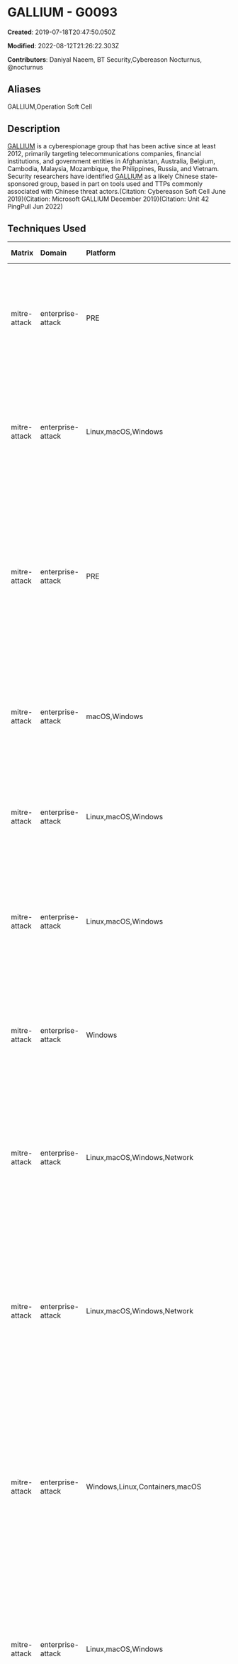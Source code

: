 # GALLIUM - G0093

**Created**: 2019-07-18T20:47:50.050Z

**Modified**: 2022-08-12T21:26:22.303Z

**Contributors**: Daniyal Naeem, BT Security,Cybereason Nocturnus, @nocturnus

## Aliases

GALLIUM,Operation Soft Cell

## Description

[GALLIUM](https://attack.mitre.org/groups/G0093) is a cyberespionage group that has been active since at least 2012, primarily targeting telecommunications companies, financial institutions, and government entities in Afghanistan, Australia, Belgium, Cambodia, Malaysia, Mozambique, the Philippines, Russia, and Vietnam. Security researchers have identified [GALLIUM](https://attack.mitre.org/groups/G0093) as a likely Chinese state-sponsored group, based in part on tools used and TTPs commonly associated with Chinese threat actors.(Citation: Cybereason Soft Cell June 2019)(Citation: Microsoft GALLIUM December 2019)(Citation: Unit 42 PingPull Jun 2022)

## Techniques Used

|Matrix|Domain|Platform|Technique ID|Technique Name|Use|
| :---| :---| :---| :---| :---| :---|
|mitre-attack|enterprise-attack|PRE|T1583.004|Server|[GALLIUM](https://attack.mitre.org/groups/G0093) has used Taiwan-based servers that appear to be exclusive to [GALLIUM](https://attack.mitre.org/groups/G0093).(Citation: Microsoft GALLIUM December 2019)|
|mitre-attack|enterprise-attack|Linux,macOS,Windows|T1570|Lateral Tool Transfer|[GALLIUM](https://attack.mitre.org/groups/G0093) has used [PsExec](https://attack.mitre.org/software/S0029) to move laterally between hosts in the target network.(Citation: Microsoft GALLIUM December 2019)|
|mitre-attack|enterprise-attack|PRE|T1588.002|Tool|[GALLIUM](https://attack.mitre.org/groups/G0093) has used a variety of widely-available tools, which in some cases they modified to add functionality and/or subvert antimalware solutions.(Citation: Microsoft GALLIUM December 2019)|
|mitre-attack|enterprise-attack|macOS,Windows|T1553.002|Code Signing|[GALLIUM](https://attack.mitre.org/groups/G0093) has used stolen certificates to sign its tools including those from Whizzimo LLC.(Citation: Microsoft GALLIUM December 2019)|
|mitre-attack|enterprise-attack|Linux,macOS,Windows|T1041|Exfiltration Over C2 Channel|[GALLIUM](https://attack.mitre.org/groups/G0093) used Web shells and [HTRAN](https://attack.mitre.org/software/S0040) for C2 and to exfiltrate data.(Citation: Cybereason Soft Cell June 2019)|
|mitre-attack|enterprise-attack|Linux,macOS,Windows|T1027.005|Indicator Removal from Tools|[GALLIUM](https://attack.mitre.org/groups/G0093) ensured each payload had a unique hash, including by using different types of packers.(Citation: Cybereason Soft Cell June 2019)|
|mitre-attack|enterprise-attack|Windows|T1550.002|Pass the Hash|[GALLIUM](https://attack.mitre.org/groups/G0093) used dumped hashes to authenticate to other machines via pass the hash.(Citation: Cybereason Soft Cell June 2019)|
|mitre-attack|enterprise-attack|Linux,macOS,Windows,Network|T1005|Data from Local System|[GALLIUM](https://attack.mitre.org/groups/G0093) collected data from the victim's local system, including password hashes from the SAM hive in the Registry.(Citation: Cybereason Soft Cell June 2019)|
|mitre-attack|enterprise-attack|Linux,macOS,Windows,Network|T1018|Remote System Discovery|[GALLIUM](https://attack.mitre.org/groups/G0093) used a modified version of [NBTscan](https://attack.mitre.org/software/S0590) to identify available NetBIOS name servers over the network as well as <code>ping</code> to identify remote systems.(Citation: Cybereason Soft Cell June 2019)|
|mitre-attack|enterprise-attack|Windows,Linux,Containers,macOS|T1133|External Remote Services|[GALLIUM](https://attack.mitre.org/groups/G0093) has used VPN services, including SoftEther VPN, to access and maintain persistence in victim environments.(Citation: Cybereason Soft Cell June 2019)(Citation: Microsoft GALLIUM December 2019)|
|mitre-attack|enterprise-attack|Linux,macOS,Windows|T1560.001|Archive via Utility|[GALLIUM](https://attack.mitre.org/groups/G0093) used WinRAR to compress and encrypt stolen data prior to exfiltration.(Citation: Cybereason Soft Cell June 2019)(Citation: Microsoft GALLIUM December 2019)|
|mitre-attack|enterprise-attack|Linux,macOS,Windows|T1074.001|Local Data Staging|[GALLIUM](https://attack.mitre.org/groups/G0093) compressed and staged files in multi-part archives in the Recycle Bin prior to exfiltration.(Citation: Cybereason Soft Cell June 2019)|
|mitre-attack|enterprise-attack|Linux,macOS,Windows|T1027|Obfuscated Files or Information|[GALLIUM](https://attack.mitre.org/groups/G0093) used a modified version of [HTRAN](https://attack.mitre.org/software/S0040) in which they obfuscated strings such as debug messages in an apparent attempt to evade detection.(Citation: Cybereason Soft Cell June 2019)|
|mitre-attack|enterprise-attack|Linux,macOS,Windows|T1090.002|External Proxy|[GALLIUM](https://attack.mitre.org/groups/G0093) used a modified version of [HTRAN](https://attack.mitre.org/software/S0040) to redirect connections between networks.(Citation: Cybereason Soft Cell June 2019)|
|mitre-attack|enterprise-attack|macOS,Windows,Linux|T1027.002|Software Packing|[GALLIUM](https://attack.mitre.org/groups/G0093) packed some payloads using different types of packers, both known and custom.(Citation: Cybereason Soft Cell June 2019)|
|mitre-attack|enterprise-attack|Windows|T1053.005|Scheduled Task|[GALLIUM](https://attack.mitre.org/groups/G0093) established persistence for [PoisonIvy](https://attack.mitre.org/software/S0012) by created a scheduled task.(Citation: Cybereason Soft Cell June 2019)|
|mitre-attack|enterprise-attack|Linux,macOS,Windows|T1036.003|Rename System Utilities|[GALLIUM](https://attack.mitre.org/groups/G0093) used a renamed cmd.exe file to evade detection.(Citation: Cybereason Soft Cell June 2019)|
|mitre-attack|enterprise-attack|Linux,macOS,Windows|T1105|Ingress Tool Transfer|[GALLIUM](https://attack.mitre.org/groups/G0093) dropped additional tools to victims during their operation, including portqry.exe, a renamed cmd.exe file, winrar, and [HTRAN](https://attack.mitre.org/software/S0040).(Citation: Cybereason Soft Cell June 2019)(Citation: Microsoft GALLIUM December 2019)|
|mitre-attack|enterprise-attack|Linux,macOS,Windows,Network|T1033|System Owner/User Discovery|[GALLIUM](https://attack.mitre.org/groups/G0093) used <code>whoami</code> and <code>query user</code> to obtain information about the victim user.(Citation: Cybereason Soft Cell June 2019)|
|mitre-attack|enterprise-attack|Windows,IaaS,Linux,macOS,Network|T1049|System Network Connections Discovery|[GALLIUM](https://attack.mitre.org/groups/G0093) used <code>netstat -oan</code> to obtain information about the victim network connections.(Citation: Cybereason Soft Cell June 2019)|
|mitre-attack|enterprise-attack|Linux,macOS,Windows,Network|T1016|System Network Configuration Discovery|[GALLIUM](https://attack.mitre.org/groups/G0093) used <code>ipconfig /all</code> to obtain information about the victim network configuration. The group also ran a modified version of [NBTscan](https://attack.mitre.org/software/S0590) to identify available NetBIOS name servers.(Citation: Cybereason Soft Cell June 2019)|
|mitre-attack|enterprise-attack|Windows|T1003.001|LSASS Memory|[GALLIUM](https://attack.mitre.org/groups/G0093) used a modified version of [Mimikatz](https://attack.mitre.org/software/S0002) along with a PowerShell-based [Mimikatz](https://attack.mitre.org/software/S0002) to dump credentials on the victim machines.(Citation: Cybereason Soft Cell June 2019)(Citation: Microsoft GALLIUM December 2019)|
|mitre-attack|enterprise-attack|Windows|T1003.002|Security Account Manager|[GALLIUM](https://attack.mitre.org/groups/G0093) used <code>reg</code> commands to dump specific hives from the Windows Registry, such as the SAM hive, and obtain password hashes.(Citation: Cybereason Soft Cell June 2019)|
|mitre-attack|enterprise-attack|Windows|T1059.003|Windows Command Shell|[GALLIUM](https://attack.mitre.org/groups/G0093) used the Windows command shell to execute commands.(Citation: Cybereason Soft Cell June 2019)|
|mitre-attack|enterprise-attack|Windows|T1047|Windows Management Instrumentation|[GALLIUM](https://attack.mitre.org/groups/G0093) used WMI for execution to assist in lateral movement as well as for installing tools across multiple assets.(Citation: Cybereason Soft Cell June 2019)|
|mitre-attack|enterprise-attack|Windows|T1059.001|PowerShell|[GALLIUM](https://attack.mitre.org/groups/G0093) used PowerShell for execution to assist in lateral movement as well as for dumping credentials stored on compromised machines.(Citation: Cybereason Soft Cell June 2019)|
|mitre-attack|enterprise-attack|Linux,Windows,macOS,Network|T1505.003|Web Shell|[GALLIUM](https://attack.mitre.org/groups/G0093) used Web shells to persist in victim environments and assist in execution and exfiltration.(Citation: Cybereason Soft Cell June 2019)(Citation: Microsoft GALLIUM December 2019)|
|mitre-attack|enterprise-attack|Windows,macOS,Linux|T1136.002|Domain Account|[GALLIUM](https://attack.mitre.org/groups/G0093) created high-privileged domain user accounts to maintain access to victim networks.(Citation: Cybereason Soft Cell June 2019)(Citation: Microsoft GALLIUM December 2019)|
|mitre-attack|enterprise-attack|Windows,Azure AD,Office 365,SaaS,IaaS,Linux,macOS,Google Workspace,Containers,Network|T1078|Valid Accounts|[GALLIUM](https://attack.mitre.org/groups/G0093) leveraged valid accounts to maintain access to a victim network.(Citation: Cybereason Soft Cell June 2019)|
|mitre-attack|enterprise-attack|Windows|T1574.002|DLL Side-Loading|[GALLIUM](https://attack.mitre.org/groups/G0093) used DLL side-loading to covertly load [PoisonIvy](https://attack.mitre.org/software/S0012) into memory on the victim machine.(Citation: Cybereason Soft Cell June 2019)|
|mitre-attack|enterprise-attack|Windows,IaaS,Network,Linux,macOS,Containers|T1190|Exploit Public-Facing Application|[GALLIUM](https://attack.mitre.org/groups/G0093) exploited a publicly-facing servers including Wildfly/JBoss servers to gain access to the network.(Citation: Cybereason Soft Cell June 2019)(Citation: Microsoft GALLIUM December 2019)|
